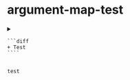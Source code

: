 # argument-map-test

<details>
  <summary>
    
    ```diff
    + Test
    ````
  </summary>
  
  ```
  - Hidden
  ```
</details>

`test`
